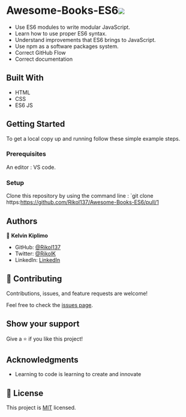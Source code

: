 # Awesome-Books-ES6![](https://img.shields.io/badge/Microverse-blueviolet)
- Use ES6 modules to write modular JavaScript.
- Learn how to use proper ES6 syntax.
- Understand improvements that ES6 brings to JavaScript.
- Use npm as a software packages system.
- Correct GitHub Flow
- Correct documentation

## Built With

- HTML
- CSS
- ES6 JS

## Getting Started

To get a local copy up and running follow these simple example steps.

### Prerequisites
An editor : VS code.

### Setup
Clone this repository by using the command line : 
`git clone https:https://github.com/Rikol137/Awesome-Books-ES6/pull/1

## Authors

👤 **Kelvin Kiplimo**

- GitHub: [@Rikol137](https://https://github.com/Rikol137)
- Twitter: [@RikolK](https://twitter.com/)
- LinkedIn: [LinkedIn](https://www.linkedin.com/in/KelvinKimwetich/)

## 🤝 Contributing

Contributions, issues, and feature requests are welcome!

Feel free to check the [issues page](../../issues/).

## Show your support

Give a ⭐️ if you like this project!

## Acknowledgments

- Learning to code is learning to create and innovate

## 📝 License

This project is [MIT](./LICENSE) licensed.

